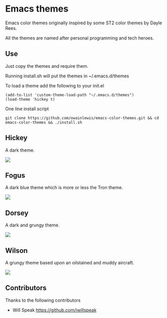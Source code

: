 # Emacs themes

Emacs color themes originally inspired by some ST2 color themes by Dayle Rees.

All the themes are named after personal programming and tech heroes.

## Use

Just copy the themes and require them.

Running install.sh will put the themes in  ~/.emacs.d/themes

To load a theme add the following to your init.el

```elisp
(add-to-list 'custom-theme-load-path "~/.emacs.d/themes")
(load-theme 'hickey t)
```

One line install script

```
git clone https://github.com/owainlewis/emacs-color-themes.git && cd emacs-color-themes && ./install.sh
```

## Hickey

A dark theme.

![](https://raw.github.com/owainlewis/emacs-color-themes/master/previews/hickey.png)

## Fogus

A dark blue theme which is more or less the Tron theme.

![](https://raw.github.com/owainlewis/emacs-color-themes/master/previews/fogus.png)

## Dorsey

A dark and grungy theme.

![](https://raw.github.com/owainlewis/emacs-color-themes/master/previews/dorsey.png)

## Wilson

A grungy theme based upon an oilstained and muddy aircraft.

![](https://raw.github.com/owainlewis/emacs-color-themes/master/previews/wilson.png)

## Contributors

Thanks to the following contributors

+ Will Speak https://github.com/iwillspeak




